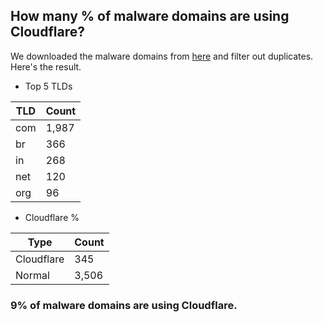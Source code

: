 ## How many % of malware domains are using Cloudflare?


We downloaded the malware domains from [here](https://urlhaus.abuse.ch) and filter out duplicates.
Here's the result.


[//]: # (start replacement)


- Top 5 TLDs

| TLD | Count |
| --- | --- |
| com | 1,987 |
| br | 366 |
| in | 268 |
| net | 120 |
| org | 96 |


- Cloudflare %

| Type | Count |
| --- | --- |
| Cloudflare | 345 |
| Normal | 3,506 |


### 9% of malware domains are using Cloudflare.